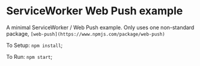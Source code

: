 # ServiceWorker Web Push example

A minimal ServiceWorker / Web Push example. Only uses one non-standard package, `[web-push](https://www.npmjs.com/package/web-push)`

To Setup: `npm install`;

To Run: `npm start`;
